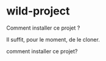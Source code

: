# wild-project

Comment installer ce projet ?

Il suffit, pour le moment, de le cloner.

comment installer ce projet?
